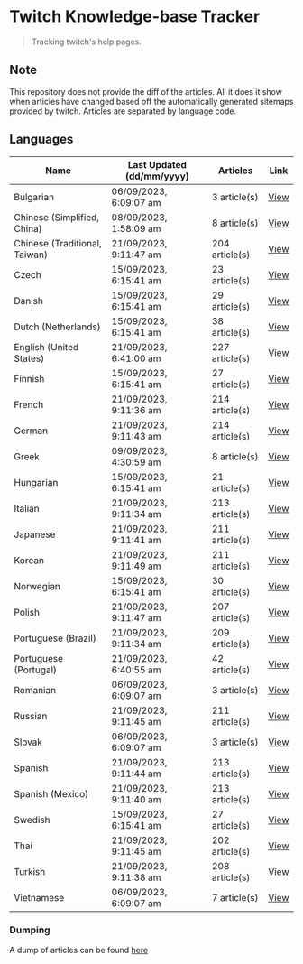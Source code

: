 # Twitch Knowledge-base Tracker
> Tracking twitch's help pages. 

## Note
This repository does not provide the diff of the articles. All it does it show when articles have changed based
off the automatically generated sitemaps provided by twitch. Articles are separated by language code.

## Languages

| Name                          | Last Updated (dd/mm/yyyy) | Articles       | Link                   |
|-------------------------------|---------------------------|----------------|------------------------|
| Bulgarian                     | 06/09/2023, 6:09:07 am    | 3 article(s)   | [View](docs/bg.md)     |
| Chinese (Simplified, China)   | 08/09/2023, 1:58:09 am    | 8 article(s)   | [View](docs/zh_CN.md)  |
| Chinese (Traditional, Taiwan) | 21/09/2023, 9:11:47 am    | 204 article(s) | [View](docs/zh_TW.md)  |
| Czech                         | 15/09/2023, 6:15:41 am    | 23 article(s)  | [View](docs/cs.md)     |
| Danish                        | 15/09/2023, 6:15:41 am    | 29 article(s)  | [View](docs/da.md)     |
| Dutch (Netherlands)           | 15/09/2023, 6:15:41 am    | 38 article(s)  | [View](docs/nl_NL.md)  |
| English (United States)       | 21/09/2023, 6:41:00 am    | 227 article(s) | [View](docs/en_US.md)  |
| Finnish                       | 15/09/2023, 6:15:41 am    | 27 article(s)  | [View](docs/fi.md)     |
| French                        | 21/09/2023, 9:11:36 am    | 214 article(s) | [View](docs/fr.md)     |
| German                        | 21/09/2023, 9:11:43 am    | 214 article(s) | [View](docs/de.md)     |
| Greek                         | 09/09/2023, 4:30:59 am    | 8 article(s)   | [View](docs/el.md)     |
| Hungarian                     | 15/09/2023, 6:15:41 am    | 21 article(s)  | [View](docs/hu.md)     |
| Italian                       | 21/09/2023, 9:11:34 am    | 213 article(s) | [View](docs/it.md)     |
| Japanese                      | 21/09/2023, 9:11:41 am    | 211 article(s) | [View](docs/ja.md)     |
| Korean                        | 21/09/2023, 9:11:49 am    | 211 article(s) | [View](docs/ko.md)     |
| Norwegian                     | 15/09/2023, 6:15:41 am    | 30 article(s)  | [View](docs/no.md)     |
| Polish                        | 21/09/2023, 9:11:47 am    | 207 article(s) | [View](docs/pl.md)     |
| Portuguese (Brazil)           | 21/09/2023, 9:11:34 am    | 209 article(s) | [View](docs/pt_BR.md)  |
| Portuguese (Portugal)         | 21/09/2023, 6:40:55 am    | 42 article(s)  | [View](docs/pt_PT.md)  |
| Romanian                      | 06/09/2023, 6:09:07 am    | 3 article(s)   | [View](docs/ro.md)     |
| Russian                       | 21/09/2023, 9:11:45 am    | 211 article(s) | [View](docs/ru.md)     |
| Slovak                        | 06/09/2023, 6:09:07 am    | 3 article(s)   | [View](docs/sk.md)     |
| Spanish                       | 21/09/2023, 9:11:44 am    | 213 article(s) | [View](docs/es.md)     |
| Spanish (Mexico)              | 21/09/2023, 9:11:40 am    | 213 article(s) | [View](docs/es_MX.md)  |
| Swedish                       | 15/09/2023, 6:15:41 am    | 27 article(s)  | [View](docs/sv.md)     |
| Thai                          | 21/09/2023, 9:11:45 am    | 202 article(s) | [View](docs/th.md)     |
| Turkish                       | 21/09/2023, 9:11:38 am    | 208 article(s) | [View](docs/tr.md)     |
| Vietnamese                    | 06/09/2023, 6:09:07 am    | 7 article(s)   | [View](docs/vi.md)     |

### Dumping
A dump of articles can be found [here](docs/RAW.md)